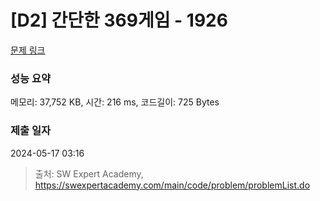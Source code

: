 # [D2] 간단한 369게임 - 1926 

[문제 링크](https://swexpertacademy.com/main/code/problem/problemDetail.do?contestProbId=AV5PTeo6AHUDFAUq) 

### 성능 요약

메모리: 37,752 KB, 시간: 216 ms, 코드길이: 725 Bytes

### 제출 일자

2024-05-17 03:16



> 출처: SW Expert Academy, https://swexpertacademy.com/main/code/problem/problemList.do